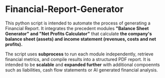 # Financial-Report-Generator
This python script is intended to automate the process of generating a Financial Report.
It integrates the precedent modules **"Balance Sheet Generator" and "Net Profits Calculator"** that calculate **the company's balance sheet (assets) and income statement (revenues, costs and net profits).**

The script uses **subprocess** to run each module independently, retrieve financial metrics, and compile results into a structured PDF report.
It is intended to be **scalable** and **expanded further** with additional compoennts such as liabilities, cash flow statements or AI generated financial analysis.

